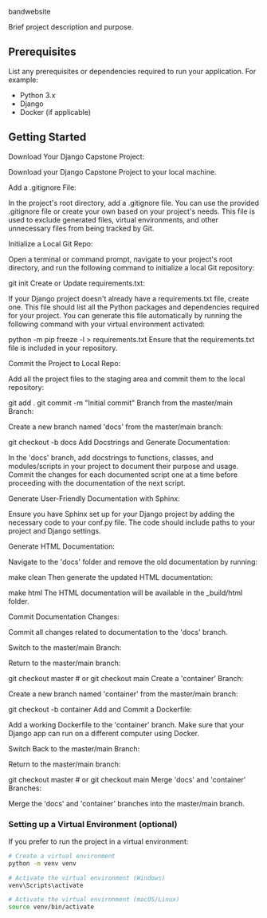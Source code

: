 bandwebsite

Brief project description and purpose.

## Prerequisites

List any prerequisites or dependencies required to run your application. For example:

- Python 3.x
- Django
- Docker (if applicable)

## Getting Started

Download Your Django Capstone Project:

Download your Django Capstone Project to your local machine.

Add a .gitignore File:

In the project's root directory, add a .gitignore file. You can use the provided .gitignore file or create your own based on your project's needs. This file is used to exclude generated files, virtual environments, and other unnecessary files from being tracked by Git.

Initialize a Local Git Repo:

Open a terminal or command prompt, navigate to your project's root directory, and run the following command to initialize a local Git repository:

git init
Create or Update requirements.txt:

If your Django project doesn't already have a requirements.txt file, create one. This file should list all the Python packages and dependencies required for your project. You can generate this file automatically by running the following command with your virtual environment activated:

python -m pip freeze -l > requirements.txt
Ensure that the requirements.txt file is included in your repository.

Commit the Project to Local Repo:

Add all the project files to the staging area and commit them to the local repository:

git add .
git commit -m "Initial commit"
Branch from the master/main Branch:

Create a new branch named 'docs' from the master/main branch:

git checkout -b docs
Add Docstrings and Generate Documentation:

In the 'docs' branch, add docstrings to functions, classes, and modules/scripts in your project to document their purpose and usage. Commit the changes for each documented script one at a time before proceeding with the documentation of the next script.

Generate User-Friendly Documentation with Sphinx:

Ensure you have Sphinx set up for your Django project by adding the necessary code to your conf.py file. The code should include paths to your project and Django settings.

Generate HTML Documentation:

Navigate to the 'docs' folder and remove the old documentation by running:

make clean
Then generate the updated HTML documentation:

make html
The HTML documentation will be available in the _build/html folder.

Commit Documentation Changes:

Commit all changes related to documentation to the 'docs' branch.

Switch to the master/main Branch:

Return to the master/main branch:

git checkout master  # or git checkout main
Create a 'container' Branch:

Create a new branch named 'container' from the master/main branch:

git checkout -b container
Add and Commit a Dockerfile:

Add a working Dockerfile to the 'container' branch. Make sure that your Django app can run on a different computer using Docker.

Switch Back to the master/main Branch:

Return to the master/main branch:

git checkout master  # or git checkout main
Merge 'docs' and 'container' Branches:

Merge the 'docs' and 'container' branches into the master/main branch.

### Setting up a Virtual Environment (optional)

If you prefer to run the project in a virtual environment:

```bash
# Create a virtual environment
python -m venv venv

# Activate the virtual environment (Windows)
venv\Scripts\activate

# Activate the virtual environment (macOS/Linux)
source venv/bin/activate
